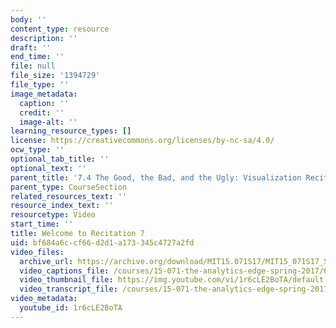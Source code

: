 ```yaml
---
body: ''
content_type: resource
description: ''
draft: ''
end_time: ''
file: null
file_size: '1394729'
file_type: ''
image_metadata:
  caption: ''
  credit: ''
  image-alt: ''
learning_resource_types: []
license: https://creativecommons.org/licenses/by-nc-sa/4.0/
ocw_type: ''
optional_tab_title: ''
optional_text: ''
parent_title: '7.4 The Good, the Bad, and the Ugly: Visualization Recitation  (Recitation)'
parent_type: CourseSection
related_resources_text: ''
resource_index_text: ''
resourcetype: Video
start_time: ''
title: Welcome to Recitation 7
uid: bf684a6c-cf66-d2d1-a173-345c4727a2fd
video_files:
  archive_url: https://archive.org/download/MIT15.071S17/MIT15_071S17_Session_7.4.01_300k.mp4
  video_captions_file: /courses/15-071-the-analytics-edge-spring-2017/68e0c1ee538c5bf2927354f1de4eedc7_1r6cLE2BoTA.vtt
  video_thumbnail_file: https://img.youtube.com/vi/1r6cLE2BoTA/default.jpg
  video_transcript_file: /courses/15-071-the-analytics-edge-spring-2017/a8520124592ee87a8615910cf43bc691_1r6cLE2BoTA.pdf
video_metadata:
  youtube_id: 1r6cLE2BoTA
---
```

